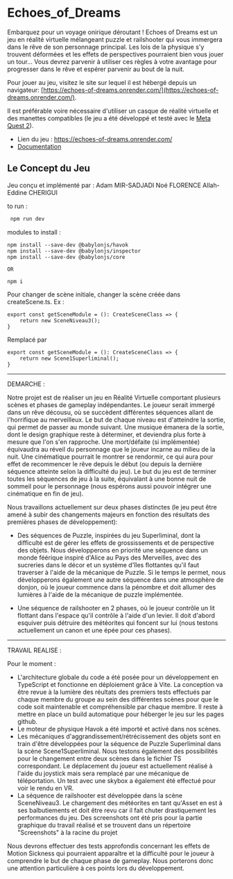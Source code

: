 # Echoes_of_Dreams

Embarquez pour un voyage onirique déroutant ! Echoes of Dreams est un jeu en réalité virtuelle mélangeant puzzle et railshooter qui vous immergera dans le rêve de son personnage principal. Les lois de la physique s'y trouvent déformées et les effets de perspectives pourraient bien vous jouer un tour... Vous devrez parvenir à utiliser ces règles à votre avantage pour progresser dans le rêve et espérer parvenir au bout de la nuit.

Pour jouer au jeu, visitez le site sur lequel il est hébergé depuis un navigateur: [https://echoes-of-dreams.onrender.com/](https://echoes-of-dreams.onrender.com/). 

Il est préférable voire nécessaire d'utiliser un casque de réalité virtuelle et des manettes compatibles (le jeu a été développé et testé avec le [Meta Quest 2](https://www.meta.com/fr/en/quest/products/quest-2/)).

- Lien du jeu : https://echoes-of-dreams.onrender.com/
- [Documentation](./DOCUMENTATION.md)

## Le Concept du Jeu

Jeu conçu et implémenté par :
Adam MIR-SADJADI
Noé FLORENCE
Allah-Eddine CHERIGUI

to run :
```bash
 npm run dev
```

modules to install :
```
npm install --save-dev @babylonjs/havok
npm install --save-dev @babylonjs/inspector
npm install --save-dev @babylonjs/core 

OR 

npm i
``` 


Pour changer de scène initiale, changer la scène créée dans createScene.ts. 
Ex :
```
export const getSceneModule = (): CreateSceneClass => {
    return new SceneNiveau3();
}
```
Remplacé par 
```
export const getSceneModule = (): CreateSceneClass => {
    return new Scene1Superliminal();
}
```



-----------------------------------------

DEMARCHE :

Notre projet est de réaliser un jeu en Réalité Virtuelle comportant plusieurs scènes et phases de gameplay indépendantes. Le joueur serait immergé dans un rêve décousu, où se succèdent différentes séquences allant de l'horrifique au merveilleux. Le but de chaque niveau est d'atteindre la sortie, qui permet de passer au monde suivant. Une musique émanera de la sortie, dont le design graphique reste à déterminer, et deviendra plus forte à mesure que l'on s'en rapproche.
Une mort/défaite (si implémentée) équivaudra au réveil du personnage que le joueur incarne au milieu de la nuit. Une cinématique pourrait le montrer se rendormir, ce qui aura pour effet de recommencer le rêve depuis le début (ou depuis la dernière séquence atteinte selon la difficulté du jeu).
Le but du jeu est de terminer toutes les séquences de jeu à la suite, équivalant à une bonne nuit de sommeil pour le personnage (nous espérons aussi pouvoir intégrer une cinématique en fin de jeu).

Nous travaillons actuellement sur deux phases distinctes (le jeu peut être amené à subir des changements majeurs en fonction des résultats des premières phases de développement): 
- Des séquences de Puzzle, inspirées du jeu Superliminal, dont la difficulté est de gérer les effets de grossissements et de perspective des objets. 
Nous développerons en priorité une séquence dans un monde féérique inspiré d'Alice au Pays des Merveilles, avec des sucreries dans le décor et un système d'îles flottantes qu'il faut traverser à l'aide de la mécanique de Puzzle. 
Si le temps le permet, nous développerons également une autre séquence dans une atmosphère de donjon, où le joueur commence dans la pénombre et doit allumer des lumières à l'aide de la mécanique de puzzle implémentée.

- Une séquence de railshooter en 2 phases, où le joueur contrôle un lit flottant dans l'espace qu'il contrôle à l'aide d'un levier. Il doit d'abord esquiver puis détruire des météorites qui foncent sur lui (nous testons actuellement un canon et une épée pour ces phases).


-----------------------------------------

TRAVAIL REALISE :

Pour le moment : 
- L'architecture globale du code a été posée pour un développement en TypeScript et fonctionne en déploiement grâce à Vite. La conception va être revue à la lumière des réultats des premiers tests effectués par chaque membre du groupe au sein des différentes scènes pour que le code soit maintenable et compréhensible par chaque membre. Il reste à mettre en place un build automatique pour héberger le jeu sur les pages github.
- Le moteur de physique Havok a été importé et activé dans nos scènes.
- Les mécaniques d'aggrandissement/rétrécissement des objets sont en train d'être développées pour la séquence de Puzzle Superliminal dans la scène Scene1Superliminal. Nous testons également des possibilités pour le changement entre deux scènes dans le fichier TS correspondant. Le déplacement du joueur est actuellement réalisé à l'aide du joystick mais sera remplacé par une mécanique de téléportation. Un test avec une skybox a également été effectué pour voir le rendu en VR.
- La séquence de railshooter est développée dans la scène SceneNiveau3. Le chargement des météorites en tant qu'Asset en est à ses balbutiements et doit être revu car il fait chuter drastiquement les performances du jeu. Des screenshots ont été pris pour la partie graphique du travail réalisé et se trouvent dans un répertoire "Screenshots" à la racine du projet

Nous devrons effectuer des tests approfondis concernant les effets de Motion Sickness qui pourraient apparaître et la difficulté pour le joueur à comprendre le but de chaque phase de gameplay. Nous porterons donc une attention particulière à ces points lors du développement.
